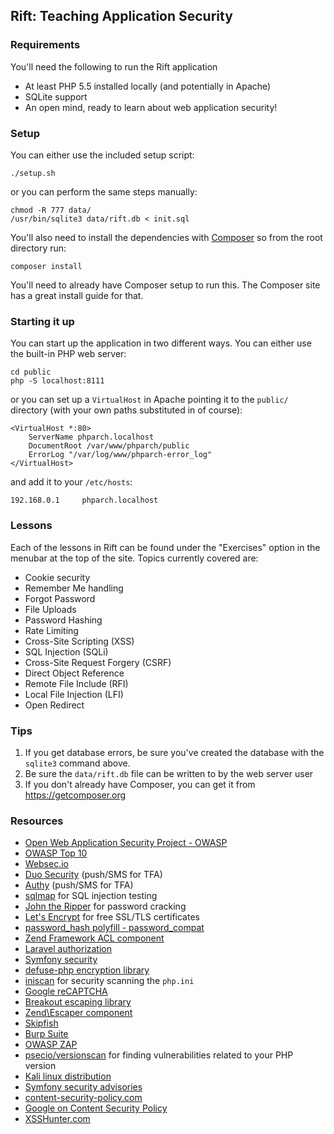 ## Rift: Teaching Application Security

### Requirements

You'll need the following to run the Rift application

- At least PHP 5.5 installed locally (and potentially in Apache)
- SQLite support
- An open mind, ready to learn about web application security!

### Setup

You can either use the included setup script:

```
./setup.sh
```

or you can perform the same steps manually:

```
chmod -R 777 data/
/usr/bin/sqlite3 data/rift.db < init.sql
```

You'll also need to install the dependencies with [Composer](https://getcomposer.org) so from the root directory run:

```
composer install
```

You'll need to already have Composer setup to run this. The Composer site has a great install guide for that.

### Starting it up

You can start up the application in two different ways. You can either use the built-in PHP web server:

```
cd public
php -S localhost:8111
```

or you can set up a `VirtualHost` in Apache pointing it to the `public/` directory (with your own paths
substituted in of course):

```
<VirtualHost *:80>
	ServerName phparch.localhost
	DocumentRoot /var/www/phparch/public
	ErrorLog "/var/log/www/phparch-error_log"
</VirtualHost>
```

and add it to your `/etc/hosts`:

```
192.168.0.1     phparch.localhost
```

### Lessons

Each of the lessons in Rift can be found under the "Exercises" option in the menubar at the top of the site. Topics currently covered are:

- Cookie security
- Remember Me handling
- Forgot Password
- File Uploads
- Password Hashing
- Rate Limiting
- Cross-Site Scripting (XSS)
- SQL Injection (SQLi)
- Cross-Site Request Forgery (CSRF)
- Direct Object Reference
- Remote File Include (RFI)
- Local File Injection (LFI)
- Open Redirect

### Tips

1. If you get database errors, be sure you've created the database with the `sqlite3` command above.
2. Be sure the `data/rift.db` file can be written to by the web server user
3. If you don't already have Composer, you can get it from https://getcomposer.org

### Resources

- [Open Web Application Security Project - OWASP](https://owasp.org)
- [OWASP Top 10](https://www.owasp.org/index.php/Category:OWASP_Top_Ten_Project)
- [Websec.io](https://websec.io)
- [Duo Security](https://duo.com) (push/SMS for TFA)
- [Authy](https://authy.com) (push/SMS for TFA)
- [sqlmap](http://sqlmap.org) for SQL injection testing
- [John the Ripper](http://www.openwall.com/john/) for password cracking
- [Let's Encrypt](https://letsencrypt.org/) for free SSL/TLS certificates
- [password_hash polyfill - password_compat](https://github.com/ircmaxell/password_compat)
- [Zend Framework ACL component](https://framework.zend.com/manual/2.2/en/modules/zend.permissions.acl.intro.html)
- [Laravel authorization](https://laravel.com/docs/5.5/authorization)
- [Symfony security](https://symfony.com/doc/current/security)
- [defuse-php encryption library](https://github.com/defuse/php-encryption)
- [iniscan](https://github.com/psecio/iniscan) for security scanning the `php.ini`
- [Google reCAPTCHA](https://www.google.com/recaptcha/intro/index.html)
- [Breakout escaping library](https://github.com/salesforce/breakout)
- [Zend\Escaper component](https://github.com/zendframework/zend-escaper)
- [Skipfish](https://code.google.com/archive/p/skipfish/)
- [Burp Suite](https://portswigger.net/burp)
- [OWASP ZAP](https://www.owasp.org/index.php/OWASP_Zed_Attack_Proxy_Project)
- [psecio/versionscan](https://github.com/psecio/versionscan) for finding vulnerabilities related to your PHP version
- [Kali linux distribution](https://tools.kali.org/)
- [Symfony security advisories](https://github.com/FriendsOfPHP/security-advisories)
- [content-security-policy.com](https://content-security-policy.com)
- [Google on Content Security Policy](https://developers.google.com/web/fundamentals/security/csp/)
- [XSSHunter.com](https://xsshunter.com/features)
